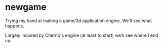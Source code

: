 # newgame

Trying my hand at making a game/3d application engine.  We'll see what happens.

Largely inspired by Cherno's engine (at least to start) we'll see where I end up.
